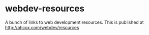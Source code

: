 # webdev-resources
A bunch of links to web development resources. This is published at http://ahcox.com/webdev/resources
